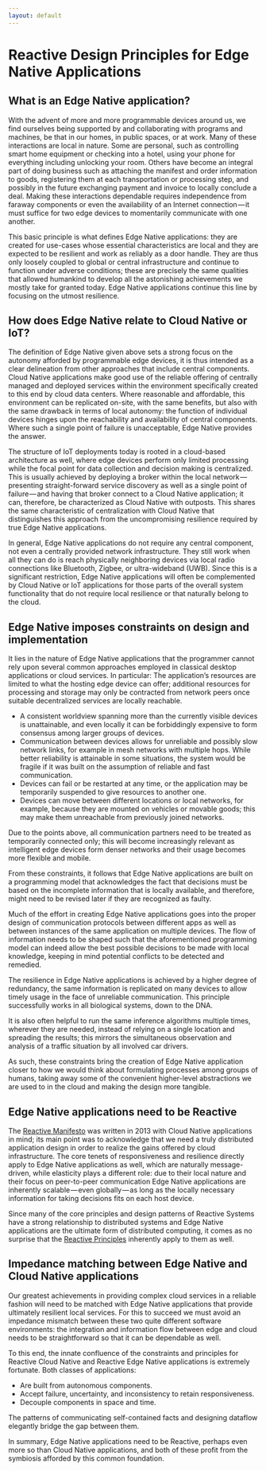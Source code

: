 ```yaml
---
layout: default
---
```


# Reactive Design Principles for Edge Native Applications

## What is an Edge Native application?

With the advent of more and more programmable devices around us, we find ourselves being supported by and collaborating with programs and machines, be that in our homes, in public spaces, or at work. Many of these interactions are local in nature. Some are personal, such as controlling smart home equipment or checking into a hotel, using your phone for everything including unlocking your room. Others have become an integral part of doing business such as attaching the manifest and order information to goods, registering them at each transportation or processing step, and possibly in the future exchanging payment and invoice to locally conclude a deal. Making these interactions dependable requires independence from  faraway components or even the availability of an Internet connection — it must suffice for two edge devices to momentarily communicate with one another.

This basic principle is what defines Edge Native applications: they are created for use-cases whose essential characteristics are local and they are expected to be resilient and work as reliably as a door handle. They are thus only loosely coupled to global or central infrastructure and continue to function under adverse conditions; these are precisely the same qualities that allowed humankind to develop all the astonishing achievements we mostly take for granted today. Edge Native applications continue this line by focusing on the utmost resilience.

## How does Edge Native relate to Cloud Native or IoT?

The definition of Edge Native given above sets a strong focus on the autonomy afforded by programmable edge devices, it is thus intended as a clear delineation from other approaches that include central components. Cloud Native applications make good use of the reliable offering of centrally managed and deployed services within the environment specifically created to this end by cloud data centers. Where reasonable and affordable, this environment can be replicated on-site, with the same benefits, but also with the same drawback in terms of local autonomy: the function of individual devices hinges upon the reachability and availability of central components. Where such a single point of failure is unacceptable, Edge Native provides the answer.

The structure of IoT deployments today is rooted in a cloud-based architecture as well, where edge devices perform only limited processing while the focal point for data collection and decision making is centralized. This is usually achieved by deploying a broker within the local network — presenting straight-forward service discovery as well as a single point of failure — and having that broker connect to a Cloud Native application; it can, therefore, be characterized as Cloud Native with outposts. This shares the same characteristic of centralization with Cloud Native that distinguishes this approach from the uncompromising resilience required by true Edge Native applications.

In general, Edge Native applications do not require any central component, not even a centrally provided network infrastructure. They still work when all they can do is reach physically neighboring devices via local radio connections like Bluetooth, Zigbee, or ultra-wideband (UWB). Since this is a significant restriction, Edge Native applications will often be complemented by Cloud Native or IoT applications for those parts of the overall system functionality that do not require local resilience or that naturally belong to the cloud.

## Edge Native imposes constraints on design and implementation

It lies in the nature of Edge Native applications that the programmer cannot rely upon several common approaches employed in classical desktop applications or cloud services. In particular:
The application’s resources are limited to what the hosting edge device can offer; additional resources for processing and storage may only be contracted from network peers once suitable decentralized services are locally reachable.

- A consistent worldview spanning more than the currently visible devices is unattainable, and even locally it can be forbiddingly expensive to form consensus among larger groups of devices.
- Communication between devices allows for unreliable and possibly slow network links, for example in mesh networks with multiple hops. While better reliability is attainable in some situations, the system would be fragile if it was built on the assumption of reliable and fast communication.
- Devices can fail or be restarted at any time, or the application may be temporarily suspended to give resources to another one.
- Devices can move between different locations or local networks, for example, because they are mounted on vehicles or movable goods; this may make them unreachable from previously joined networks.

Due to the points above, all communication partners need to be treated as temporarily connected only; this will become increasingly relevant as intelligent edge devices form denser networks and their usage becomes more flexible and mobile.

From these constraints, it follows that Edge Native applications are built on a programming model that acknowledges the fact that decisions must be based on the incomplete information that is locally available, and therefore, might need to be revised later if they are recognized as faulty.

Much of the effort in creating Edge Native applications goes into the proper design of communication protocols between different apps as well as between instances of the same application on multiple devices. The flow of information needs to be shaped such that the aforementioned programming model can indeed allow the best possible decisions to be made with local knowledge, keeping in mind potential conflicts to be detected and remedied.

The resilience in Edge Native applications is achieved by a higher degree of redundancy, the same information is replicated on many devices to allow timely usage in the face of unreliable communication.  This principle successfully works in all  biological systems, down to the DNA. 

It is also often helpful to run the same inference algorithms multiple times, wherever they are needed, instead of relying on a single location and spreading the results; this mirrors the simultaneous observation and analysis of a traffic situation by all involved car drivers.

As such, these constraints bring the creation of Edge Native application closer to how we would think about formulating processes among groups of humans, taking away some of the convenient higher-level abstractions we are used to in the cloud and making the design more tangible.

## Edge Native applications need to be Reactive

The [Reactive Manifesto](https://reactivemanifesto.org) was written in 2013 with Cloud Native applications in mind; its main point was to acknowledge that we need a truly distributed application design in order to realize the gains offered by cloud infrastructure. The core tenets of responsiveness and resilience directly apply to Edge Native applications as well, which are naturally message-driven, while elasticity plays a different role: due to their local nature and their focus on peer-to-peer communication Edge Native applications are inherently scalable — even globally — as long as the locally necessary information for taking decisions fits on each host device.

Since many of the core principles and design patterns of Reactive Systems have a strong relationship to distributed systems and Edge Native applications are the ultimate form of distributed computing, it comes as no surprise that the [Reactive Principles](https://principles.reactive.foundation/) inherently apply to them as well.

## Impedance matching between Edge Native and Cloud Native applications

Our greatest achievements in providing complex cloud services in a reliable fashion will need to be matched with Edge Native applications that provide ultimately resilient local services. For this to succeed we must avoid an impedance mismatch between these two quite different software environments: the integration and information flow between edge and cloud needs to be straightforward so that it can be dependable as well.

To this end, the innate confluence of the constraints and principles for Reactive Cloud Native and Reactive Edge Native applications  is extremely fortunate. Both classes of applications:

- Are built from autonomous components. 
- Accept failure, uncertainty, and inconsistency to retain responsiveness.
- Decouple components in space and time.

The patterns of communicating self-contained facts and designing dataflow elegantly bridge the gap between them.

In summary, Edge Native applications need to be Reactive, perhaps even more so than Cloud Native applications, and both of these profit from the symbiosis afforded by this common foundation.
